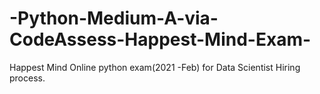 # -Python-Medium-A-via-CodeAssess-Happest-Mind-Exam-
Happest Mind Online python exam(2021 -Feb) for Data Scientist  Hiring  process.
